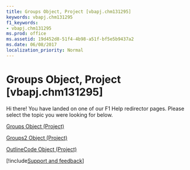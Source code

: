 ```yaml
---
title: Groups Object, Project [vbapj.chm131295]
keywords: vbapj.chm131295
f1_keywords:
- vbapj.chm131295
ms.prod: office
ms.assetid: 19d452d8-51f4-4b98-a51f-bf5e5b9437a2
ms.date: 06/08/2017
localization_priority: Normal
---
```



# Groups Object, Project [vbapj.chm131295]

Hi there! You have landed on one of our F1 Help redirector pages. Please select the topic you were looking for below.

[Groups Object (Project)](https://msdn.microsoft.com/library/2e4c4846-6193-fc12-ad02-0dd69f88b31e%28Office.15%29.aspx)

[Groups2 Object (Project)](https://msdn.microsoft.com/library/b2b83868-3366-4fb0-fed9-16d4c5eaff87%28Office.15%29.aspx)

[OutlineCode Object (Project)](https://msdn.microsoft.com/library/8f75bdd3-ed5b-ed0f-9c3c-85af3a21580c%28Office.15%29.aspx)

[!include[Support and feedback](~/includes/feedback-boilerplate.md)]